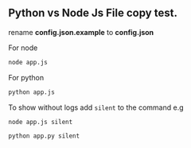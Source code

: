 ## Python vs Node Js File copy test.

rename **config.json.example** to **config.json**

For node
```sh
node app.js
```
For python
```sh
python app.js
```

To show without logs add `silent` to the command e.g
```sh
node app.js silent

python app.py silent
```